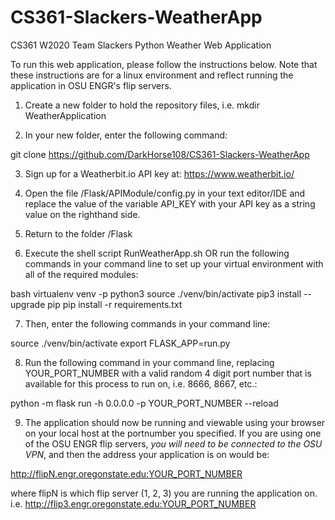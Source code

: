 # CS361-Slackers-WeatherApp
CS361 W2020 Team Slackers Python Weather Web Application

To run this web application, please follow the instructions below. Note that these instructions are for a linux environment and reflect running the application in OSU ENGR's flip servers.

1. Create a new folder to hold the repository files, i.e. mkdir WeatherApplication

2. In your new folder, enter the following command:

git clone https://github.com/DarkHorse108/CS361-Slackers-WeatherApp

3. Sign up for a Weatherbit.io API key at: https://www.weatherbit.io/

4. Open the file /Flask/APIModule/config.py in your text editor/IDE and replace the value of the variable API_KEY with your API key as a string value on the righthand side.

5. Return to the folder /Flask

6. Execute the shell script RunWeatherApp.sh OR run the following commands in your command line to set up your virtual environment with all of the required modules:

bash
virtualenv venv -p python3
source ./venv/bin/activate
pip3 install --upgrade pip
pip install -r requirements.txt

7. Then, enter the following commands in your command line:

source ./venv/bin/activate
export FLASK_APP=run.py

8. Run the following command in your command line, replacing YOUR_PORT_NUMBER with a valid random 4 digit port number that is available for this process to run on, i.e. 8666, 8667, etc.:

python -m flask run -h 0.0.0.0 -p YOUR_PORT_NUMBER --reload

9. The application should now be running and viewable using your browser on your local host at the portnumber you specified. If you are using one of the OSU ENGR flip servers, *you will need to be connected to the OSU VPN*, and then the address your application is on would be:

http://flipN.engr.oregonstate.edu:YOUR_PORT_NUMBER

where flipN is which flip server (1, 2, 3) you are running the application on. i.e. http://flip3.engr.oregonstate.edu:YOUR_PORT_NUMBER
